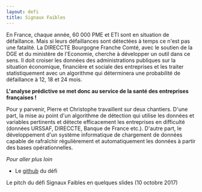 ```yaml
---
layout: defi
title: Signaux Faibles
---
```


En France, chaque année, 60 000 PME et ETI sont en situation de défaillance. Mais si leurs
défaillances sont détectées à temps ce n'est pas une fatalité. La
DIRECCTE Bourgogne Franche Comté, avec le soutien de la DGE et du
ministère de l'Economie, cherche à développer un outil dans ce
sens. Il doit croiser les données des administrations publiques sur la
situation économique, financière et sociale des entreprises et les
traiter statistiquement avec un algorithme qui déterminera une
probabilité de défaillance à 12, 18 et 24 mois.

**L'analyse prédictive se met donc au service de la santé des
entreprises françaises !**

Pour y parvenir, Pierre et Christophe travaillent sur deux
chantiers. D'une part, la mise au point d'un algorithme de détection
qui utilise les données et variables pertinents et détecte
efficacement les entreprises en difficulté (données URSSAF, DIRECCTE,
Banque de France etc.). D'autre part, le développement d'un système
informatique de chargement de données capable de rafraîchir
régulièrement et automatiquement les données à partir des bases
opérationnelles.

_Pour aller plus loin_

* Le [github](https://github.com/entrepreneur-interet-general/opensignauxfaibles) du défi

Le pitch du défi Signaux Faibles en quelques slides (10 octobre 2017)

<script async class="speakerdeck-embed" data-id="9020a67787a643bda86fb3987d017a43" data-ratio="1.33333333333333" src="//speakerdeck.com/assets/embed.js"></script>
